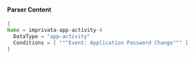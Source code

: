 #### Parser Content
```Java
{
Name = imprivata-app-activity-4
  DataType = "app-activity"
  Conditions = [ """Event: Application Password Change""" ]
}
```
